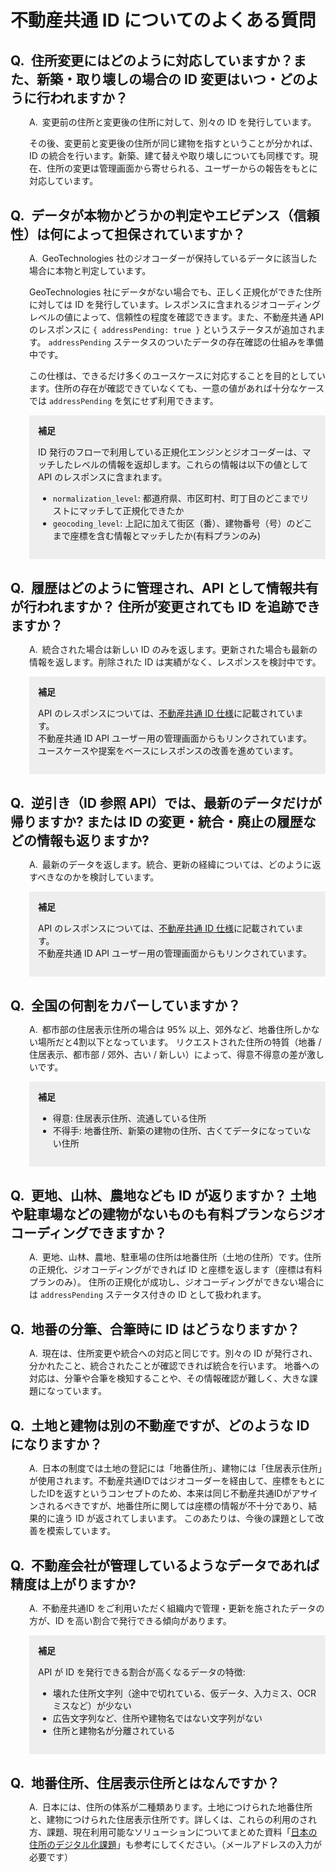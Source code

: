 # 不動産共通 ID についてのよくある質問

<style>
h2 {
  margin-top: 30px;
  margin-bottom: 10px;
}
h2:before {
  content: 'Q.';
  margin-right: .5em;
}
p:not(aside p) {
  margin-left: 30px;
}
aside {
  background: #eee;
  padding: 1em;
  margin-left: 30px;
}
aside:before {
  content: '補足';
  font-weight: bold;
}
aside.sanko:before {
  content: '参考';
  font-weight: bold;
}
h2 + p:before {
  content: 'A.';
  margin-right: .5em;
}

</style>

## 住所変更にはどのように対応していますか？また、新築・取り壊しの場合の ID 変更はいつ・どのように行われますか？

変更前の住所と変更後の住所に対して、別々の ID を発行しています。

その後、変更前と変更後の住所が同じ建物を指すということが分かれば、ID の統合を行います。新築、建て替えや取り壊しについても同様です。現在、住所の変更は管理画面から寄せられる、ユーザーからの報告をもとに対応しています。

## データが本物かどうかの判定やエビデンス（信頼性）は何によって担保されていますか？

GeoTechnologies 社のジオコーダーが保持しているデータに該当した場合に本物と判定しています。

GeoTechnologies 社にデータがない場合でも、正しく正規化ができた住所に対しては ID を発行しています。レスポンスに含まれるジオコーディングレベルの値によって、信頼性の程度を確認できます。また、不動産共通 API のレスポンスに `{ addressPending: true }` というステータスが追加されます。 `addressPending` ステータスのついたデータの存在確認の仕組みを準備中です。

この仕様は、できるだけ多くのユースケースに対応することを目的としています。住所の存在が確認できていなくても、一意の値があれば十分なケースでは `addressPending` を気にせず利用できます。

<aside>
<p>ID 発行のフローで利用している正規化エンジンとジオコーダーは、マッチしたレベルの情報を返却します。これらの情報は以下の値として API のレスポンスに含まれます。</p>
<ul>
<li><code>normalization_level</code>: 都道府県、市区町村、町丁目のどこまでリストにマッチして正規化できたか</li>
<li><code>geocoding_level</code>: 上記に加えて街区（番）、建物番号（号）のどこまで座標を含む情報とマッチしたか(有料プランのみ)</li>
</ul>
</aside>

## 履歴はどのように管理され、API として情報共有が行われますか？ 住所が変更されても ID を追跡できますか？

統合された場合は新しい ID のみを返します。更新された場合も最新の情報を返します。削除された ID は実績がなく、レスポンスを検討中です。

<aside>
<p>API のレスポンスについては、<a href="https://geolonia.github.io/prop-id-api/api-specs.html">不動産共通 ID 仕様</a>に記載されています。<br />
不動産共通 ID API ユーザー用の管理画面からもリンクされています。ユースケースや提案をベースにレスポンスの改善を進めています。</p>
</aside>

## 逆引き（ID 参照 API）では、最新のデータだけが帰りますか? または ID の変更・統合・廃止の履歴などの情報も返りますか?

最新のデータを返します。統合、更新の経緯については、どのように返すべきなのかを検討しています。

<aside>
<p>API のレスポンスについては、<a href="https://geolonia.github.io/prop-id-api/api-specs.html">不動産共通 ID 仕様</a>に記載されています。<br />
不動産共通 ID API ユーザー用の管理画面からもリンクされています。</p>
</aside>

## 全国の何割をカバーしていますか？

都市部の住居表示住所の場合は 95% 以上、郊外など、地番住所しかない場所だと4割以下となっています。
リクエストされた住所の特質（地番 / 住居表示、都市部 / 郊外、古い / 新しい）によって、得意不得意の差が激しいです。

<aside>
<ul>
<li>得意: 住居表示住所、流通している住所</li>
<li>不得手: 地番住所、新築の建物の住所、古くてデータになっていない住所</li>
</ul>
</aside>

## 更地、山林、農地なども ID が返りますか？ 土地や駐車場などの建物がないものも有料プランならジオコーディングできますか？

更地、山林、農地、駐車場の住所は地番住所（土地の住所）です。住所の正規化、ジオコーディングができれば ID と座標を返します（座標は有料プランのみ）。
住所の正規化が成功し、ジオコーディングができない場合には `addressPending` ステータス付きの ID として扱われます。

## 地番の分筆、合筆時に ID はどうなりますか？

現在は、住所変更や統合への対応と同じです。別々の ID が発行され、分かれたこと、統合されたことが確認できれば統合を行います。
地番への対応は、分筆や合筆を検知することや、その情報確認が難しく、大きな課題になっています。

## 土地と建物は別の不動産ですが、どのような ID になりますか？

日本の制度では土地の登記には「地番住所」、建物には「住居表示住所」が使用されます。不動産共通IDではジオコーダーを経由して、座標をもとにしたIDを返すというコンセプトのため、本来は同じ不動産共通IDがアサインされるべきですが、地番住所に関しては座標の情報が不十分であり、結果的に違う ID が返されてしまいます。
このあたりは、今後の課題として改善を模索しています。

## 不動産会社が管理しているようなデータであれば精度は上がりますか?

不動産共通ID をご利用いただく組織内で管理・更新を施されたデータの方が、ID を高い割合で発行できる傾向があります。

<aside>
<p>
API が ID を発行できる割合が高くなるデータの特徴:</p>
<ul>
<li>壊れた住所文字列（途中で切れている、仮データ、入力ミス、OCR ミスなど）が少ない</li>
<li>広告文字列など、住所や建物名ではない文字列がない</li>
<li>住所と建物名が分離されている</li>
</ul>
</aside>

## 地番住所、住居表示住所とはなんですか？

日本には、住所の体系が二種類あります。土地につけられた地番住所と、建物につけられた住居表示住所です。詳しくは、これらの利用のされ方、課題、現在利用可能なソリューションについてまとめた資料「<a href="https://geolonia.com/wp-jad-dx/">日本の住所のデジタル化課題</a>」も参考にしてください。（メールアドレスの入力が必要です）

